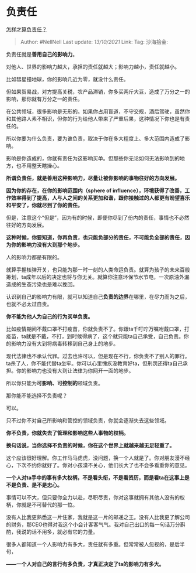 # 负责任

[怎样才算负责任？](https://www.zhihu.com/question/491309857/answer/2161628913)

> Author: #NellNell
> Last update: *13/10/2021*
> Link:
> Tag:
> 沙海拾金:

负责任就是**善用自己的影响力**。

对他人、世界的影响力越大，承担的责任就越大；影响力越小，责任就越小。

比如彗星撞地球，你的影响几近为零，就没什么责任。

但如果贸易战，对方提高关税，农产品滞销，你多买两斤大豆，造成了万分之一的影响，那你就有万分之一的责任。

在公共领域，很多影响是无形的。如果你占用盲道，不守交规，酒后驾驶，虽然你和其他路人素不相识，但你的行为给他人带来了严重后果，这种情况下你也是有责任的。

所以你要为什么负责，要为谁负责，取决于你在多大程度上、多大范围内造成了影响。

影响是你造成的，你就有责任为这影响买单。但那些你无论如何无法影响到的地方，也不用整天瞎操心。

**所谓负责任，就是善用这种影响力，尽量让被你影响的事物往好的方向发展。**

**因为你的存在，在你的影响范围内（sphere of influence），环境获得了改善，工作效率得到了提高，人与人之间的关系更加和谐，跟你接触过的人都更有盼望喜乐和平安了，你就尽到了你的责任。**

但是，注意这个“但是”，因为有的时候，即便你尽到了份内的责任，事情也不必然往好的方向发展。

**这种时候，你要知道，你再负责，也只能负部分的责任，不可能负全部的责任，因为你的影响力没有大到那个地步。**

人的影响力都是有限的。

就算手握核弹开关，也只能为那一时一刻的人类命运负责。就算为孩子的未来百般筹划，ta成年以后的决定也将与你无关。就算你注意环保节水节电，一次原油外漏造成的生态污染也是难以挽回。

认识到自己的影响力有限，就可以知道自己**负责的边界**在哪里，在尽力而为之后，也就不必太过自责。

**你不能为他人为自己的行为买单负责。**

比如疫情期间不戴口罩不打疫苗，你就负责不了。你跟ta千叮咛万嘱咐戴口罩，打疫苗，ta就是不戴，不打，到时候得病了，这个就只能ta自己承受，自己负责。你的影响力没有大到将病毒转移到自己身上的地步。

现代法律也不承认代罪。过去也许可以，但是现在不行，你负责不了别人的罪行。ta杀了人，你不能代替ta坐牢。你可以心里愧疚没教育好ta，但刑罚还得ta自己承担。你的影响力也没有大到让法律为你网开一面的地步。

所以你只能为**可影响、可控制的**领域负责。

那你能不能选择不负责呢？

可以。

只不过你不对自己所影响和管控的领域负责，你就会逐渐失去这些领域。

**你不负责，你就失去了管理和影响这些人事物的权柄。**

**换句话说，当你选择不负责的时候，你在这个世界上就越来越无足轻重了。**

这个应该很好理解。你工作马马虎虎，没问题，换一个人就是了。你对朋友漫不经心，下次不约你就好了。你对小孩漠不关心，他们长大了也不会多看重你的意见。

**一个人对ta手中的事有多大权柄，不是看头衔，不是看资历，而是看ta在这事上是不是负责、是不是忠心。**

事情可以不大，但只要你全力以赴，尽职尽责，你对这事就拥有其他人没有的权柄，你就是不可替代的那一位。

没有人比我更熟悉这一片住家，我就是这一片的邮递之王。没有人比我更了解公司的财务，那CEO也得对我这个小会计客客气气。我对自己出口的每一句话万分斟酌，我说的话不用多，就必有它的力量。

很多人都知道一个人影响力有多大，责任就有多重。但常常被人忽视的，是后半句，

**——一个人对自己的言行有多负责，才真正决定了ta的影响力有多大。**
